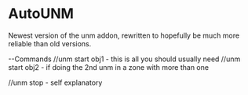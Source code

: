 # AutoUNM
Newest version of the unm addon, rewritten to hopefully be much more reliable than old versions.  

--Commands
//unm start obj1 - this is all you should usually need 
//unm start obj2 - if doing the 2nd unm in a zone with more than one

//unm stop - self explanatory
